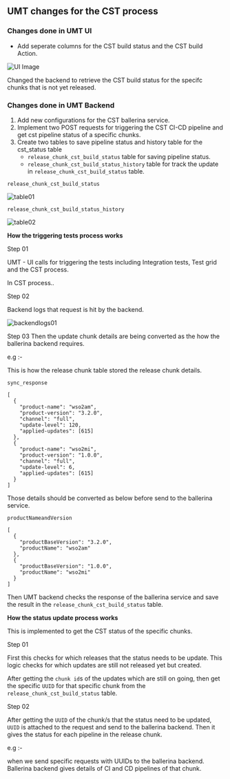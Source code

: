 ## UMT changes for the CST process

### Changes done in UMT UI

- Add seperate columns for the CST build status and the CST build Action.

![UI Image](docs/images/ui/ui_img01)

Changed the backend to retrieve the CST build status for the specifc chunks that is not yet released.


### Changes done in UMT Backend
1. Add new configurations for the CST ballerina service.
2. Implement two POST requests for triggering the CST CI-CD pipeline and get cst pipeline status of a specific chunks.
3. Create two tables to save pipeline status and history table for the cst_status table
     - ```release_chunk_cst_build_status``` table for saving pipeline status.
     - ```release_chunk_cst_build_status_history``` table for track the update in ```release_chunk_cst_build_status``` table.

```release_chunk_cst_build_status```

![table01](docs/images/umt-backend/be_img01)

```release_chunk_cst_build_status_history```

![table02](docs/images/umt-backend/be_img02)

**How the triggering tests process works**

Step 01

UMT - UI calls for triggering the tests including Integration tests, Test grid and the CST process.

In CST process..

Step 02

Backend logs that request is hit by the backend.

![backendlogs01](docs/images/umt-backend/be_logs_img01)

Step 03
Then the update chunk details are being converted as the how the ballerina backend requires.

e.g :- 

This is how the release chunk table stored the release chunk details.

```sync_response```
```
[
  {
    "product-name": "wso2am",
    "product-version": "3.2.0",
    "channel": "full",
    "update-level": 120,
    "applied-updates": [615]
  },
  {
    "product-name": "wso2mi",
    "product-version": "1.0.0",
    "channel": "full",
    "update-level": 6,
    "applied-updates": [615]
  }
]
```
Those details should be converted as below before send to the ballerina service.

```productNameandVersion```

```
[
  {
    "productBaseVersion": "3.2.0",
    "productName": "wso2am"
  },
  {
    "productBaseVersion": "1.0.0",
    "productName": "wso2mi"
  }
]
```

Then UMT backend checks the response of the ballerina service and save the result in the ```release_chunk_cst_build_status``` table.

**How the status update process works**

This is implemented to get the CST status of the specific chunks.

Step 01

First this checks for which releases that the status needs to be update.
This logic checks for which updates are still not released yet but created.

After getting the ```chunk id```s of the updates which are still on going, then get the specific ```UUID``` for that specific chunk from the  ```release_chunk_cst_build_status``` table.

Step 02

After getting the ```UUID``` of the chunk/s that the status need to be updated, ```UUID``` is attached to the request and send to the ballerina backend. Then it gives the status for each pipeline in the release chunk.

e.g :-

when we send specific requests with UUIDs to the ballerina backend. Ballerina backend gives details of CI and CD pipelines of that chunk.






